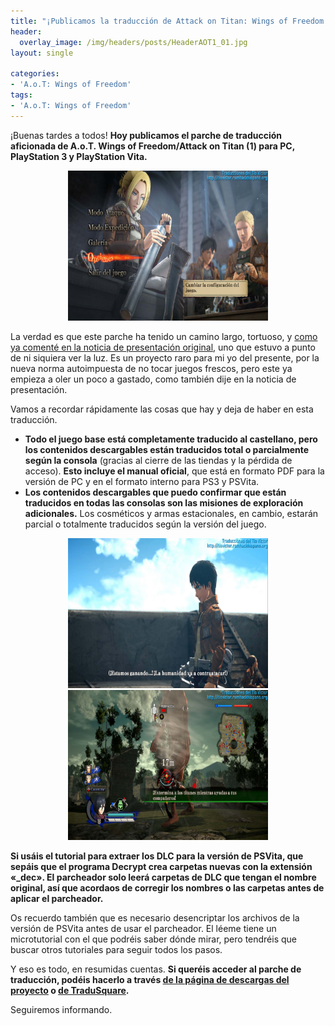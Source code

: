 ```yaml
---
title: "¡Publicamos la traducción de Attack on Titan: Wings of Freedom!"
header:
  overlay_image: /img/headers/posts/HeaderAOT1_01.jpg
layout: single

categories:
- 'A.o.T: Wings of Freedom'
tags:
- 'A.o.T: Wings of Freedom'
---
```


¡Buenas tardes a todos! **Hoy publicamos el parche de traducción aficionada de A.o.T. Wings of Freedom/Attack on Titan (1) para PC, PlayStation 3 y PlayStation Vita.**

<center>
<a target="_blank" href="/img/2021/12/AOT-20211230-01.jpg"><img src="/img/2021/12/AOT-20211230-01.jpg" alt="Captura de A.o.T. Wings of Freedom" width="320" height="240"></a>
</center>

<!--more-->

La verdad es que este parche ha tenido un camino largo, tortuoso, y 
[como ya comenté en la noticia de presentación original](https://tiovictor.romhackhispano.org/2021/12/30/novedades-finales-este-ano-parte-2-que-esta-por-anunciar/), 
uno que estuvo a punto de ni siquiera ver la luz. Es un proyecto raro para mi yo del presente, por la nueva norma autoimpuesta 
de no tocar juegos frescos, pero este ya empieza a oler un poco a gastado, como también dije en la noticia de presentación.

Vamos a recordar rápidamente las cosas que hay y deja de haber en esta traducción.
 - **Todo el juego base está completamente traducido al castellano, pero los contenidos descargables están traducidos total o parcialmente según la consola** (gracias al cierre de las tiendas y la pérdida de acceso). **Esto incluye el manual oficial**, que está en formato PDF para la versión de PC y en el formato interno para PS3 y PSVita.
 - **Los contenidos descargables que puedo confirmar que están traducidos en todas las consolas son las misiones de exploración adicionales.** Los cosméticos y armas estacionales, en cambio, estarán parcial o totalmente traducidos según la versión del juego.

<center>
<a target="_blank" href="/img/2021/12/AOT-20211230-08.jpg"><img src="/img/2021/12/AOT-20211230-08.jpg" alt="Captura de A.o.T. Wings of Freedom" width="320" height="240"></a><a target="_blank" href="/img/2021/12/AOT-20211230-13.jpg"><img src="/img/2021/12/AOT-20211230-13.jpg" alt="Captura de A.o.T. Wings of Freedom" width="320" height="240"></a>
</center>

**Si usáis el tutorial para extraer los DLC para la versión de PSVita, que sepáis que el programa Decrypt crea carpetas nuevas con la extensión 
«_dec». El parcheador solo leerá carpetas de DLC que tengan el nombre original, así que acordaos de corregir los nombres o las carpetas
antes de aplicar el parcheador.**

Os recuerdo también que es necesario desencriptar los archivos de la versión de PSVita antes de usar el parcheador. El léeme tiene un microtutorial 
con el que podréis saber dónde mirar, pero tendréis que buscar otros tutoriales para seguir todos los pasos.

Y eso es todo, en resumidas cuentas. **Si queréis acceder al parche de traducción, podéis hacerlo a través [de la página de descargas del proyecto](https://tiovictor.romhackhispano.org/aot-wings-of-freedom/descargar) o [de TraduSquare](https://tradusquare.es/proyectos/a-o-t-wings-of-freedom/).**

Seguiremos informando.

